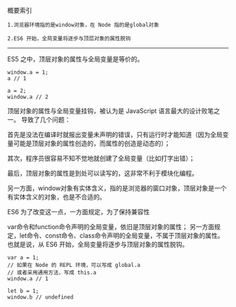 概要索引

    1.浏览器环境指的是window对象，在 Node 指的是global对象
    
    2.ES6 开始，全局变量将逐步与顶层对象的属性脱钩
   

---------------------------------------------------------------------

ES5 之中，顶层对象的属性与全局变量是等价的。

    window.a = 1;
    a // 1
    
    a = 2;
    window.a // 2
    
顶层对象的属性与全局变量挂钩，被认为是 JavaScript 语言最大的设计败笔之一。
导致了几个问题：

首先是没法在编译时就报出变量未声明的错误，只有运行时才能知道（因为全局变量可能是顶层对象的属性创造的，而属性的创造是动态的）；

其次，程序员很容易不知不觉地就创建了全局变量（比如打字出错）；

最后，顶层对象的属性是到处可以读写的，这非常不利于模块化编程。

另一方面，window对象有实体含义，指的是浏览器的窗口对象，顶层对象是一个有实体含义的对象，也是不合适的。


ES6 为了改变这一点，一方面规定，为了保持兼容性

var命令和function命令声明的全局变量，依旧是顶层对象的属性；
另一方面规定，let命令、const命令、class命令声明的全局变量，不属于顶层对象的属性。
也就是说，从 ES6 开始，全局变量将逐步与顶层对象的属性脱钩。

    var a = 1;
    // 如果在 Node 的 REPL 环境，可以写成 global.a
    // 或者采用通用方法，写成 this.a
    window.a // 1
    
    let b = 1;
    window.b // undefined
    
